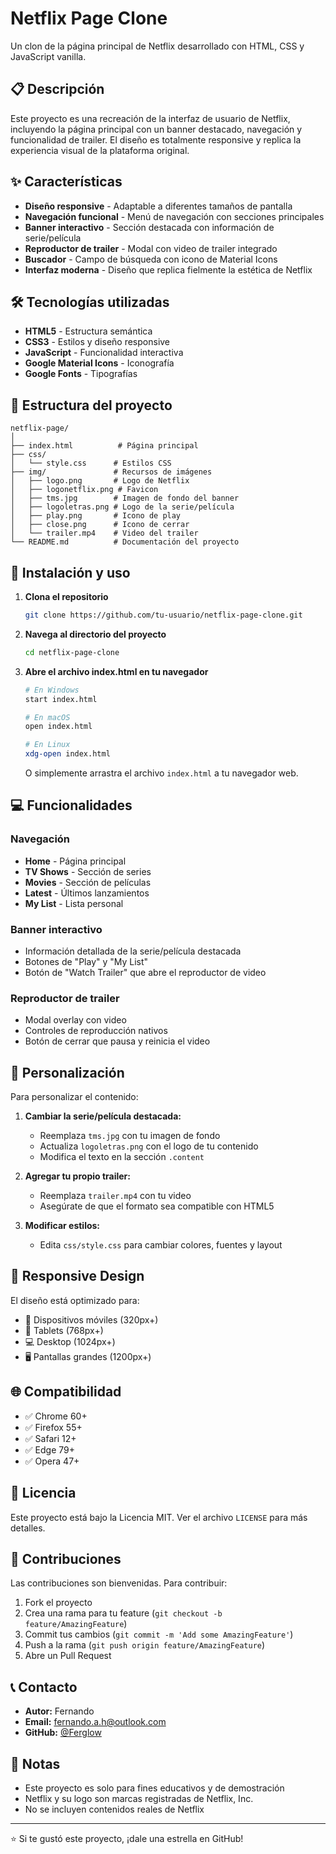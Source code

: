 # Netflix Page Clone

Un clon de la página principal de Netflix desarrollado con HTML, CSS y JavaScript vanilla.

## 📋 Descripción

Este proyecto es una recreación de la interfaz de usuario de Netflix, incluyendo la página principal con un banner destacado, navegación y funcionalidad de trailer. El diseño es totalmente responsive y replica la experiencia visual de la plataforma original.

## ✨ Características

- **Diseño responsive** - Adaptable a diferentes tamaños de pantalla
- **Navegación funcional** - Menú de navegación con secciones principales
- **Banner interactivo** - Sección destacada con información de serie/película
- **Reproductor de trailer** - Modal con video de trailer integrado
- **Buscador** - Campo de búsqueda con icono de Material Icons
- **Interfaz moderna** - Diseño que replica fielmente la estética de Netflix

## 🛠️ Tecnologías utilizadas

- **HTML5** - Estructura semántica
- **CSS3** - Estilos y diseño responsive
- **JavaScript** - Funcionalidad interactiva
- **Google Material Icons** - Iconografía
- **Google Fonts** - Tipografías

## 📁 Estructura del proyecto

```
netflix-page/
│
├── index.html          # Página principal
├── css/
│   └── style.css      # Estilos CSS
├── img/               # Recursos de imágenes
│   ├── logo.png       # Logo de Netflix
│   ├── logonetflix.png # Favicon
│   ├── tms.jpg        # Imagen de fondo del banner
│   ├── logoletras.png # Logo de la serie/película
│   ├── play.png       # Icono de play
│   ├── close.png      # Icono de cerrar
│   └── trailer.mp4    # Video del trailer
└── README.md          # Documentación del proyecto
```

## 🚀 Instalación y uso

1. **Clona el repositorio**
   ```bash
   git clone https://github.com/tu-usuario/netflix-page-clone.git
   ```

2. **Navega al directorio del proyecto**
   ```bash
   cd netflix-page-clone
   ```

3. **Abre el archivo index.html en tu navegador**
   ```bash
   # En Windows
   start index.html
   
   # En macOS
   open index.html
   
   # En Linux
   xdg-open index.html
   ```

   O simplemente arrastra el archivo `index.html` a tu navegador web.

## 💻 Funcionalidades

### Navegación
- **Home** - Página principal
- **TV Shows** - Sección de series
- **Movies** - Sección de películas  
- **Latest** - Últimos lanzamientos
- **My List** - Lista personal

### Banner interactivo
- Información detallada de la serie/película destacada
- Botones de "Play" y "My List"
- Botón de "Watch Trailer" que abre el reproductor de video

### Reproductor de trailer
- Modal overlay con video
- Controles de reproducción nativos
- Botón de cerrar que pausa y reinicia el video

## 🎨 Personalización

Para personalizar el contenido:

1. **Cambiar la serie/película destacada:**
   - Reemplaza `tms.jpg` con tu imagen de fondo
   - Actualiza `logoletras.png` con el logo de tu contenido
   - Modifica el texto en la sección `.content`

2. **Agregar tu propio trailer:**
   - Reemplaza `trailer.mp4` con tu video
   - Asegúrate de que el formato sea compatible con HTML5

3. **Modificar estilos:**
   - Edita `css/style.css` para cambiar colores, fuentes y layout

## 📱 Responsive Design

El diseño está optimizado para:
- 📱 Dispositivos móviles (320px+)
- 📱 Tablets (768px+)  
- 💻 Desktop (1024px+)
- 🖥️ Pantallas grandes (1200px+)

## 🌐 Compatibilidad

- ✅ Chrome 60+
- ✅ Firefox 55+
- ✅ Safari 12+
- ✅ Edge 79+
- ✅ Opera 47+

## 📄 Licencia

Este proyecto está bajo la Licencia MIT. Ver el archivo `LICENSE` para más detalles.

## 🤝 Contribuciones

Las contribuciones son bienvenidas. Para contribuir:

1. Fork el proyecto
2. Crea una rama para tu feature (`git checkout -b feature/AmazingFeature`)
3. Commit tus cambios (`git commit -m 'Add some AmazingFeature'`)
4. Push a la rama (`git push origin feature/AmazingFeature`)
5. Abre un Pull Request

## 📞 Contacto

- **Autor:** Fernando
- **Email:** fernando.a.h@outlook.com
- **GitHub:** [@Ferglow](https://github.com/Ferglow)

## 📝 Notas

- Este proyecto es solo para fines educativos y de demostración
- Netflix y su logo son marcas registradas de Netflix, Inc.
- No se incluyen contenidos reales de Netflix

---

⭐ Si te gustó este proyecto, ¡dale una estrella en GitHub!